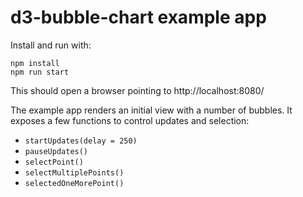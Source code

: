 d3-bubble-chart example app
===========================

Install and run with:

    npm install
    npm run start

This should open a browser pointing to http://localhost:8080/

The example app renders an initial view with a number of bubbles.
It exposes a few functions to control updates and selection: 

* `startUpdates(delay = 250)`
* `pauseUpdates()`
* `selectPoint()`
* `selectMultiplePoints()`
* `selectedOneMorePoint()`
